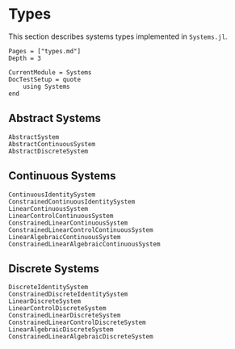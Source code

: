 # Types

This section describes systems types implemented in `Systems.jl`. 

```@contents
Pages = ["types.md"]
Depth = 3
```

```@meta
CurrentModule = Systems
DocTestSetup = quote
    using Systems
end
```

## Abstract Systems

```@docs
AbstractSystem
AbstractContinuousSystem
AbstractDiscreteSystem
```

## Continuous Systems

```@docs
ContinuousIdentitySystem
ConstrainedContinuousIdentitySystem
LinearContinuousSystem
LinearControlContinuousSystem
ConstrainedLinearContinuousSystem
ConstrainedLinearControlContinuousSystem
LinearAlgebraicContinuousSystem
ConstrainedLinearAlgebraicContinuousSystem
```

## Discrete Systems

```@docs
DiscreteIdentitySystem
ConstrainedDiscreteIdentitySystem
LinearDiscreteSystem
LinearControlDiscreteSystem
ConstrainedLinearDiscreteSystem
ConstrainedLinearControlDiscreteSystem
LinearAlgebraicDiscreteSystem
ConstrainedLinearAlgebraicDiscreteSystem
```
